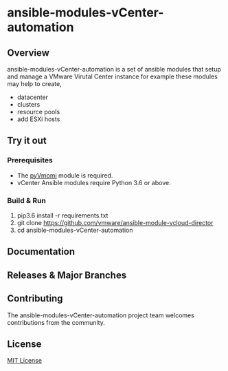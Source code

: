 # ansible-modules-vCenter-automation

## Overview
ansible-modules-vCenter-automation is a set of ansible modules that setup and manage a VMware Virutal Center instance for example these modules may help to create,
*   datacenter
*   clusters
*   resource pools
*   add ESXi hosts

## Try it out

### Prerequisites

* The [pyVmomi](https://github.com/vmware/pyVmomi) module is required. 
* vCenter Ansible modules require Python 3.6 or above.

### Build & Run

1. pip3.6 install -r requirements.txt
2. git clone https://github.com/vmware/ansible-module-vcloud-director
3. cd ansible-modules-vCenter-automation

## Documentation

## Releases & Major Branches

## Contributing

The ansible-modules-vCenter-automation project team welcomes contributions from the community.

## License
[MIT License](LICENSE)